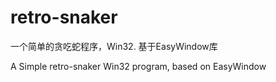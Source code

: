 # retro-snaker
一个简单的贪吃蛇程序，Win32. 基于EasyWindow库

A Simple retro-snaker Win32 program, based on EasyWindow
